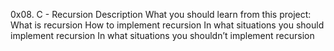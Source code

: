 0x08. C - Recursion
Description
What you should learn from this project:
What is recursion
How to implement recursion
In what situations you should implement recursion
In what situations you shouldn’t implement recursion
